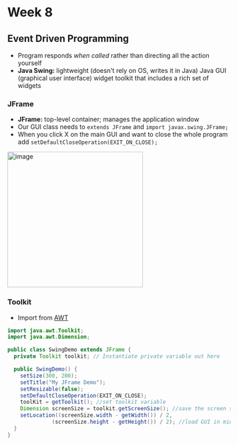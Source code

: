 # Week 8

## Event Driven Programming

* Program responds *when called* rather than directing all the action yourself
* **Java Swing:** lightweight (doesn't rely on OS, writes it in Java) Java GUI (graphical user interface) widget toolkit that includes a rich set of widgets

### JFrame

* **JFrame:** top-level container; manages the application window
* Our GUI class needs to `extends JFrame` and `import javax.swing.JFrame;`
* When you click X on the main GUI and want to close the whole program add `setDefaultCloseOperation(EXIT_ON_CLOSE);`

<img width="306" alt="image" src="https://github.com/jacqhorizon/reading-notes/assets/97759961/cd4e9dd8-8afc-4daf-98de-6b1bd0fee577">

### Toolkit

* Import from [AWT](https://docs.oracle.com/javase/8/docs/api/java/awt/package-summary.html)

```java
import java.awt.Toolkit;
import java.awt.Dimension;

public class SwingDemo extends JFrame {
  private Toolkit toolkit; // Instantiate private variable out here

  public SwingDemo() {
    setSize(300, 200);
    setTitle("My JFrame Demo");
    setResizable(false);
    setDefaultCloseOperation(EXIT_ON_CLOSE);
    toolKit = getToolkit(); //set toolkit variable
    Dimension screenSize = toolkit.getScreenSize(); //save the screen size to dimension variable
    setLocation((screenSize.width - getWidth()) / 2,
              (screenSize.height - getHeight()) / 2); //load GUI in middle of screen
  }
}
```


